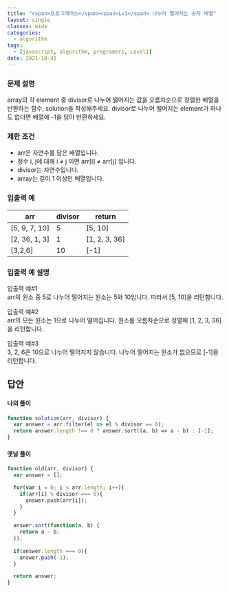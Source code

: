 ```yaml
---
title: "<span>프로그래머스</span><span>Lv1</span> 나누어 떨어지는 숫자 배열"
layout: single
classes: wide
categories:
  - algorithm
tags:
  - [javascript, algorithm, programers, Level1]
date: 2021-10-31
---
```


### 문제 설명
array의 각 element 중 divisor로 나누어 떨어지는 값을 오름차순으로 정렬한 배열을 반환하는 함수, solution을 작성해주세요.
divisor로 나누어 떨어지는 element가 하나도 없다면 배열에 -1을 담아 반환하세요.

### 제한 조건
* arr은 자연수를 담은 배열입니다.
* 정수 i, j에 대해 i ≠ j 이면 arr[i] ≠ arr[j] 입니다.
* divisor는 자연수입니다.
* array는 길이 1 이상인 배열입니다.

### 입출력 예

|arr|divisor|return|
|-|-|-|
|[5, 9, 7, 10]|5|[5, 10]|
|[2, 36, 1, 3]|1|[1, 2, 3, 36]|
|[3,2,6]|10|[-1]|

### 입출력 예 설명
입출력 예#1  
arr의 원소 중 5로 나누어 떨어지는 원소는 5와 10입니다. 따라서 [5, 10]을 리턴합니다.  
  
입출력 예#2  
arr의 모든 원소는 1으로 나누어 떨어집니다. 원소를 오름차순으로 정렬해 [1, 2, 3, 36]을 리턴합니다.  
  
입출력 예#3  
3, 2, 6은 10으로 나누어 떨어지지 않습니다. 나누어 떨어지는 원소가 없으므로 [-1]을 리턴합니다.

## 답안
#### 나의 풀이
```javascript
function solution(arr, divisor) {
  var answer = arr.filter(el => el % divisor == 0);
  return answer.length !== 0 ? answer.sort((a, b) => a - b) : [-1];
}
```

#### 옛날 풀이
```javascript
function old(arr, divisor) {
  var answer = [];

  for(var i = 0; i < arr.length; i++){
    if(arr[i] % divisor === 0){
      answer.push(arr[i]);
    }
  }

  answer.sort(function(a, b) {
    return a - b;
  });
  
  if(answer.length === 0){
    answer.push(-1);
  }

  return answer;
}
```